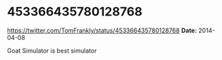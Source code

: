 # 453366435780128768
https://twitter.com/TomFrankly/status/453366435780128768
**Date:** 2014-04-08

Goat Simulator is best simulator
